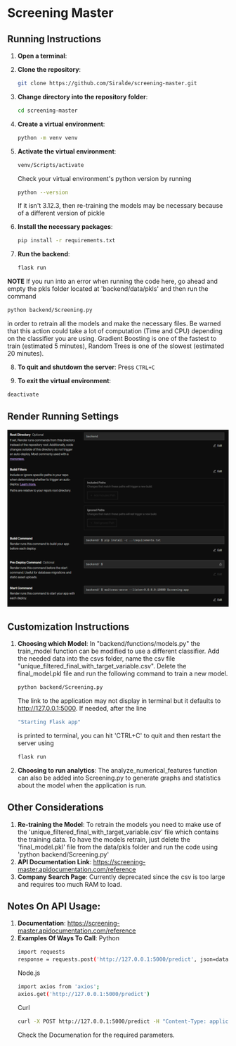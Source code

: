 # Screening Master

## Running Instructions

1. **Open a terminal**:

2. **Clone the repository**:

   ```sh
   git clone https://github.com/Siralde/screening-master.git
   ```

3. **Change directory into the repository folder**:

   ```sh
   cd screening-master
   ```

4. **Create a virtual environment**:

   ```sh
   python -m venv venv
   ```

5. **Activate the virtual environment**:

   ```sh
   venv/Scripts/activate
   ```

   Check your virtual environment's python version by running

   ```sh
   python --version
   ```

   If it isn't 3.12.3, then re-training the models may be necessary because of a different version of pickle

6. **Install the necessary packages**:

   ```sh
   pip install -r requirements.txt
   ```

7. **Run the backend**:

   ```sh
   flask run
   ```

**NOTE** If you run into an error when running the code here,
go ahead and empty the pkls folder located at 'backend/data/pkls'
and then run the command

```sh
python backend/Screening.py
```

in order to retrain all the models and make the necessary files.
Be warned that this action could take a lot of computation (Time and CPU)
depending on the classifier you are using.
Gradient Boosting is one of the fastest to train (estimated 5 minutes),
Random Trees is one of the slowest (estimated 20 minutes).

8. **To quit and shutdown the server**:
   Press `CTRL+C`

9. **To exit the virtual environment**:

```sh
deactivate
```

## Render Running Settings

![Render Running Instructions](Render.png)

## Customization Instructions

1. **Choosing which Model**:
   In "backend/functions/models.py" the train_model function can be modified to use a different classifier.
   Add the needed data into the csvs folder, name the csv file "unique_filtered_final_with_target_variable.csv".
   Delete the final_model.pkl file and run the following command to train a new model.
   ```sh
   python backend/Screening.py
   ```
   The link to the application may not display in terminal but it defaults to http://127.0.0.1:5000.
   If needed, after the line
   ```sh
   "Starting Flask app"
   ```
   is printed to terminal, you can hit 'CTRL+C' to quit and then restart the server using
   ```sh
   flask run
   ```
2. **Choosing to run analytics**:
   The analyze_numerical_features function can also be added into Screening.py to generate graphs and statistics about the model when the application is run.

## Other Considerations

1. **Re-training the Model**:
   To retrain the models you need to make use of the 'unique_filtered_final_with_target_variable.csv' file which contains the training data.
   To have the models retrain, just delete the 'final_model.pkl' file from the data/pkls folder and run the code using 'python backend/Screening.py'
2. **API Documentation Link**:
   https://screening-master.apidocumentation.com/reference
3. **Company Search Page**:
   Currently deprecated since the csv is too large and requires too much RAM to load.

## Notes On API Usage:

1. **Documentation**:
   https://screening-master.apidocumentation.com/reference
2. **Examples Of Ways To Call**:
   Python
   ```sh
   import requests
   response = requests.post('http://127.0.0.1:5000/predict', json=data)
   ```
   Node.js
   ```sh
   import axios from 'axios';
   axios.get('http://127.0.0.1:5000/predict')
   ```
   Curl
   ```sh
   curl -X POST http://127.0.0.1:5000/predict -H "Content-Type: application/json" -d '{"key1":"value1", "key2":"value2"}'
   ```
   Check the Documenation for the required parameters.
